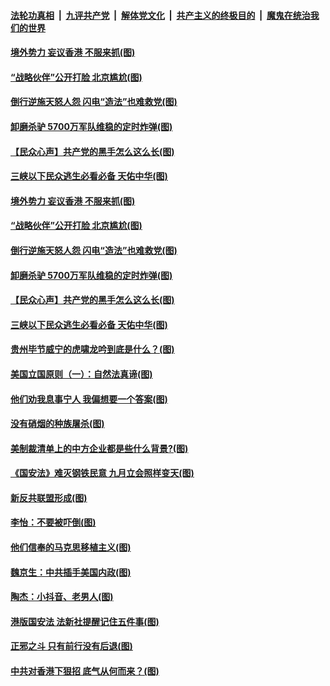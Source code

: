 

####  [法轮功真相](../../../../basic/blob/master/README.md?t=07041302) &nbsp;|&nbsp; [九评共产党](../../../../9ping.md/blob/master/README.md?t=07041302) &nbsp;|&nbsp; [解体党文化](../../../../jtdwh.md/blob/master/README.md?t=07041302)  &nbsp;|&nbsp; [共产主义的终极目的](../../../../gczydzjmd.md/blob/master/README.md?t=07041302) &nbsp;|&nbsp; [魔鬼在统治我们的世界](../../../../mgztzwmdsj.md/blob/master/README.md?t=07041302) 

#### [境外势力 妄议香港 不服来抓(图)](../pages/p4/938616.md?t=07041302) 

#### [“战略伙伴”公开打脸 北京尴尬(图)](../pages/p4/938610.md?t=07041302) 

#### [倒行逆施天怒人怨 闪电“造法”也难救党(图)](../pages/p4/938609.md?t=07041302) 

#### [卸磨杀驴 5700万军队维稳的定时炸弹(图)](../pages/p4/938607.md?t=07041302) 

#### [【民众心声】共产党的黑手怎么这么长(图)](../pages/p4/938456.md?t=07041302) 

#### [三峡以下民众逃生必看必备 天佑中华(图)](../pages/p4/938593.md?t=07041302) 

#### [境外势力 妄议香港 不服来抓(图)](../pages/p4/938616.md?t=07041302) 

#### [“战略伙伴”公开打脸 北京尴尬(图)](../pages/p4/938610.md?t=07041302) 

#### [倒行逆施天怒人怨 闪电“造法”也难救党(图)](../pages/p4/938609.md?t=07041302) 

#### [卸磨杀驴 5700万军队维稳的定时炸弹(图)](../pages/p4/938607.md?t=07041302) 

#### [【民众心声】共产党的黑手怎么这么长(图)](../pages/p4/938456.md?t=07041302) 

#### [三峡以下民众逃生必看必备 天佑中华(图)](../pages/p4/938593.md?t=07041302) 

#### [贵州毕节威宁的虎啸龙吟到底是什么？(图)](../pages/p4/938596.md?t=07041302) 

#### [美国立国原则（一）：自然法真谛(图)](../pages/p4/938484.md?t=07041302) 

#### [他们劝我息事宁人 我偏想要一个答案(图)](../pages/p4/938491.md?t=07041302) 

#### [没有硝烟的种族屠杀(图)](../pages/p4/938489.md?t=07041302) 

#### [美制裁清单上的中方企业都是些什么背景?(图)](../pages/p4/938486.md?t=07041302) 

#### [《国安法》难灭钢铁民意 九月立会照样变天(图)](../pages/p4/938485.md?t=07041302) 

#### [新反共联盟形成(图)](../pages/p4/938480.md?t=07041302) 

#### [李怡：不要被吓倒(图)](../pages/p4/938488.md?t=07041302) 

#### [他们信奉的马克思移植主义(图)](../pages/p4/938413.md?t=07041302) 

#### [魏京生：中共插手美国内政(图)](../pages/p4/938409.md?t=07041302) 

#### [陶杰：小抖音、老男人(图)](../pages/p4/938404.md?t=07041302) 

#### [港版国安法 法新社提醒记住五件事(图)](../pages/p4/938401.md?t=07041302) 

#### [正邪之斗 只有前行没有后退(图)](../pages/p4/938399.md?t=07041302) 

#### [中共对香港下狠招 底气从何而来？(图)](../pages/p4/938397.md?t=07041302) 

